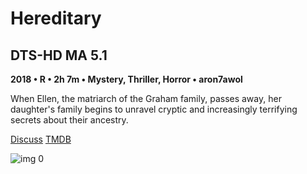 # Hereditary

## DTS-HD MA 5.1

**2018 • R • 2h 7m • Mystery, Thriller, Horror • aron7awol**

When Ellen, the matriarch of the Graham family, passes away, her daughter's family begins to unravel cryptic and increasingly terrifying secrets about their ancestry.

[Discuss](https://www.avsforum.com/threads/bass-eq-for-filtered-movies.2995212/post-56733902)  [TMDB](493922)

![img 0](https://i.imgur.com/yKW6sgB.jpg)

